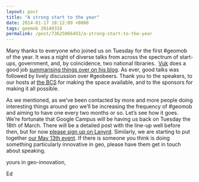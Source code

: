 ```yaml
--- 
layout: post
title: "A strong start to the year"
date: 2014-01-17 18:12:09 +0000
tags: geomob 20140318
permalink: /post/73625066493/a-strong-start-to-the-year
---
```

Many thanks to everyone who joined us on Tuesday for the first #geomob of the year. It was a night of diverse talks from across the spectrum of start-ups, government, and, by coincidence, two national libraries.  [Vuk](https://twitter.com/vtri) does a good job [summarising things over on his blog](http://vuk.posthaven.com/sketches-from-geomob-january-2014). As ever, good talks was followed by lively discussion over #geobeers. Thank you to the speakers, to our hosts at [the BCS](http://www.bcs.org/) for making the space available, and to the sponsors for making it all possible. 

As we mentioned, as we’ve been contacted by more and more people doing interesting things around geo we’ll be increasing the frequency of #geomob and aiming to have one every two months or so. Let’s see how it goes. We’re fortunate that Google Campus will be having us back on Tuesday the 18th of March. There will be a detailed post with the line-up well before then, but for now [please sign up on Lanyrd](http://lanyrd.com/2014/geomob-march/). Similarly, we are starting to put together [our May 13th event](http://lanyrd.com/2014/geomob-may/). If there is someone you think is doing something particularly innovative in geo, please have them get in touch about speaking. 

yours in geo-innovation,

Ed